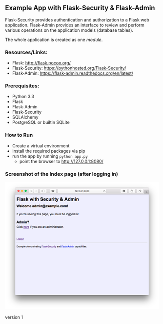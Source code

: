 ## Example App with Flask-Security & Flask-Admin
  
Flask-Security provides authentication and authorization to a Flask web application. Flask-Admin provides an interface to review and perform various operations on the application models (database tables).

The whole application is created as one _module_. 

### Resources/Links:

- Flask: http://flask.pocoo.org/
- Flask-Security: https://pythonhosted.org/Flask-Security/
- Flask-Admin: https://flask-admin.readthedocs.org/en/latest/

### Prerequisites:

- Python 3.3
- Flask
- Flask-Admin
- Flask-Security
- SQLAlchemy
- PostgreSQL or builtin SQLite


### How to Run

- Create a virtual environment
- Install the required packages via pip
- run the app by running `python app.py`
  - point the browser to http://127.0.0.1:8080/


### Screenshot of the Index page (after logging in)

![Screenshot of the app; post-login](flask-security-admin-app-v1.png)

version 1